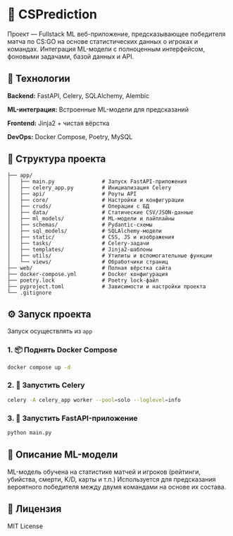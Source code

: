 # 🧠 CSPrediction

Проект — Fullstack ML веб-приложение, предсказывающее победителя матча по CS:GO на основе статистических данных о игроках и командах.
Интеграция ML-модели с полноценным интерфейсом, фоновыми задачами, базой данных и API.

## 🚀 Технологии

**Backend:** FastAPI, Celery, SQLAlchemy, Alembic

**ML-интеграция:** Встроенные ML-модели для предсказаний

**Frontend:** Jinja2 + чистая вёрстка

**DevOps:** Docker Compose, Poetry, MySQL

## 📁 Структура проекта

```
├── app/
│   ├── main.py               # Запуск FastAPI-приложения
│   ├── celery_app.py         # Инициализация Celery
│   ├── api/                  # Роуты API
│   ├── core/                 # Настройки и конфигурации
│   ├── cruds/                # Операции с БД
│   ├── data/                 # Статические CSV/JSON-данные
│   ├── ml_models/            # ML-модели и пайплайны
│   ├── schemas/              # Pydantic-схемы
│   ├── sql_models/           # SQLAlchemy-модели
│   ├── static/               # CSS, JS и изображения
│   ├── tasks/                # Celery-задачи
│   ├── templates/            # Jinja2-шаблоны
│   ├── utils/                # Утилиты и вспомогательные функции
│   └── views/                # Обработчики страниц
├── web/                      # Полная вёрстка сайта
├── docker-compose.yml        # Docker конфигурация
├── poetry.lock               # Poetry lock-файл
├── pyproject.toml            # Зависимости и настройки проекта
└── .gitignore
```

## ⚙️ Запуск проекта

Запуск осуществлять из `app`

### 1. 📦 Поднять Docker Compose

```bash
docker compose up -d
```

### 2. 🧵 Запустить Celery

```bash
celery -A celery_app worker --pool=solo --loglevel=info
```

### 3. 🚀 Запустить FastAPI-приложение

```bash
python main.py
```

## 🧠 Описание ML-модели

ML-модель обучена на статистике матчей и игроков (рейтинги, убийства, смерти, K/D, карты и т.п.)
Используется для предсказания вероятного победителя между двумя командами на основе их состава.

## 📄 Лицензия

MIT License